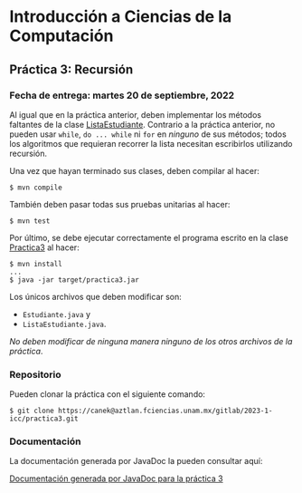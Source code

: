 Introducción a Ciencias de la Computación
=========================================

Práctica 3: Recursión
---------------------

### Fecha de entrega: martes 20 de septiembre, 2022

Al igual que en la práctica anterior, deben implementar los métodos faltantes de
la clase
[ListaEstudiante](https://aztlan.fciencias.unam.mx/gitlab/2023-1-icc/practica3/-/blob/main/src/main/java/mx/unam/ciencias/icc/ListaEstudiante.java).
Contrario a la práctica anterior, no pueden usar `while`, `do ... while` ni
`for` en *ninguno* de sus métodos; todos los algoritmos que requieran recorrer
la lista necesitan escribirlos utilizando recursión.

Una vez que hayan terminado sus clases, deben compilar al hacer:

```
$ mvn compile
```

También deben pasar todas sus pruebas unitarias al hacer:

```
$ mvn test
```

Por último, se debe ejecutar correctamente el programa escrito en la clase
[Practica3](https://aztlan.fciencias.unam.mx/gitlab/2023-1-icc/practica3/-/blob/main/src/main/java/mx/unam/ciencias/icc/Practica3.java)
al hacer:

```
$ mvn install
...
$ java -jar target/practica3.jar
```

Los únicos archivos que deben modificar son:

* `Estudiante.java` y
* `ListaEstudiante.java`.

*No deben modificar de ninguna manera ninguno de los otros archivos de la práctica*.

### Repositorio

Pueden clonar la práctica con el siguiente comando:

```
$ git clone https://canek@aztlan.fciencias.unam.mx/gitlab/2023-1-icc/practica3.git
```

### Documentación

La documentación generada por JavaDoc la pueden consultar aquí:

[Documentación generada por JavaDoc para la práctica
3](https://aztlan.fciencias.unam.mx/~canek/2023-1-icc/practica3/apidocs/index.html)
